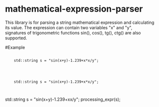 # mathematical-expression-parser

This library is for parsing a string mathematical expression and calculating its value. The expression can contain two variables "x" and "y",   
signatures of trigonometric functions sin(), cos(), tg(), ctg() are also supported.   

#Example

<html>

 <body> 

  <p><code>
    std::string s = "sin(x+y)-1.239+x*x/y"; <br>
  </code></p>
  <p><code>
    std::string s = "sin(x+y)-1.239+x*x/y"; <br>
  </code></p>

 </body>
</html>

 std::string s = "sin(x+y)-1.239+xx/y";
 processing_expr(s);

